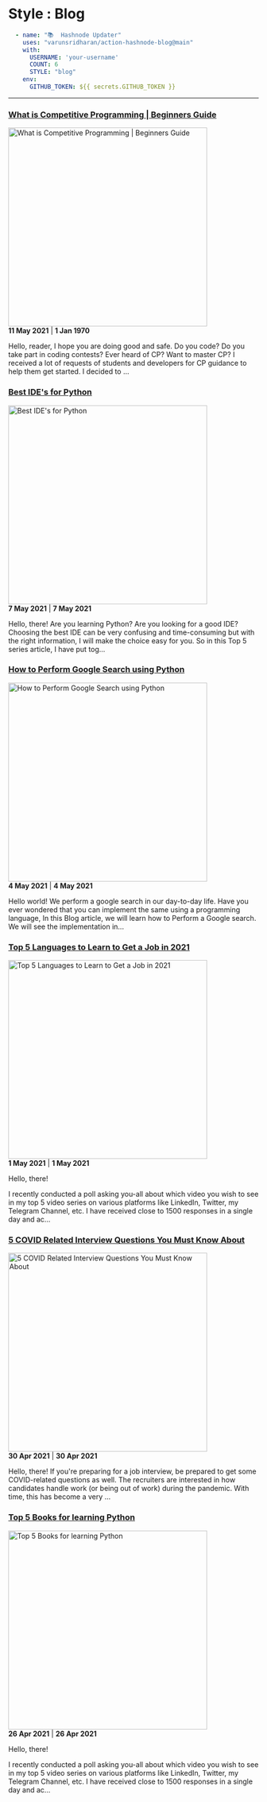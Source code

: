 # Style : Blog

```yaml
  - name: "📚  Hashnode Updater"
    uses: "varunsridharan/action-hashnode-blog@main"
    with:
      USERNAME: 'your-username'
      COUNT: 6
      STYLE: "blog"
    env:
      GITHUB_TOKEN: ${{ secrets.GITHUB_TOKEN }}
```

---

<!-- HASHNODE_BLOG:START -->
<h3><a href="https://ayushi7rawat.hashnode.dev/what-is-competitive-programming-or-beginners-guide-ckok68rut0191gts158dnara3" title="What is Competitive Programming | Beginners Guide">What is Competitive Programming | Beginners Guide</a></h3>
<a href="https://ayushi7rawat.hashnode.dev/what-is-competitive-programming-or-beginners-guide-ckok68rut0191gts158dnara3" title="What is Competitive Programming | Beginners Guide"><img src="https://cdn.hashnode.com/res/hashnode/image/upload/v1620745847586/z2o2ePRRf.png" alt="What is Competitive Programming | Beginners Guide" width="400px" align="" /></a>
<div><strong>11 May 2021</strong> | <strong>1 Jan 1970</strong></div>
<p>Hello, reader,
I hope you are doing good and safe. 
Do you code? Do you take part in coding contests? Ever heard of CP? Want to master CP? I received a lot of requests of students and developers for CP guidance to help them get started. I decided to ...</p>
<h3><a href="https://ayushi7rawat.hashnode.dev/best-ides-for-python-ckodsax420doxeps11p2t9nn6" title="Best IDE's for Python">Best IDE's for Python</a></h3>
<a href="https://ayushi7rawat.hashnode.dev/best-ides-for-python-ckodsax420doxeps11p2t9nn6" title="Best IDE's for Python"><img src="https://cdn.hashnode.com/res/hashnode/image/upload/v1620359299099/a4lQNbGNB.png" alt="Best IDE's for Python" width="400px" align="" /></a>
<div><strong>7 May 2021</strong> | <strong>7 May 2021</strong></div>
<p>Hello, there!
Are you learning Python? Are you looking for a good IDE? Choosing the best IDE can be very confusing and time-consuming but with the right information, I will make the choice easy for you. So in this Top 5 series article, I have put tog...</p>
<h3><a href="https://ayushi7rawat.hashnode.dev/how-to-perform-google-search-using-python-cko9hi3we01hlgws1dsbsc80d" title="How to Perform Google Search using Python">How to Perform Google Search using Python</a></h3>
<a href="https://ayushi7rawat.hashnode.dev/how-to-perform-google-search-using-python-cko9hi3we01hlgws1dsbsc80d" title="How to Perform Google Search using Python"><img src="https://cdn.hashnode.com/res/hashnode/image/upload/v1620093410248/2pEZvW2qH.png" alt="How to Perform Google Search using Python" width="400px" align="" /></a>
<div><strong>4 May 2021</strong> | <strong>4 May 2021</strong></div>
<p>Hello world!
We perform a google search in our day-to-day life. Have you ever wondered that you can implement the same using a programming language, In this Blog article, we will learn how to Perform a Google search. We will see the implementation in...</p>
<h3><a href="https://ayushi7rawat.hashnode.dev/top-5-languages-to-learn-to-get-a-job-in-2021-cko5akwg005d083s12amfhu9z" title="Top 5 Languages to Learn to Get a Job in 2021">Top 5 Languages to Learn to Get a Job in 2021</a></h3>
<a href="https://ayushi7rawat.hashnode.dev/top-5-languages-to-learn-to-get-a-job-in-2021-cko5akwg005d083s12amfhu9z" title="Top 5 Languages to Learn to Get a Job in 2021"><img src="https://cdn.hashnode.com/res/hashnode/image/upload/v1619839997997/hVAAQHAwa.png" alt="Top 5 Languages to Learn to Get a Job in 2021" width="400px" align="" /></a>
<div><strong>1 May 2021</strong> | <strong>1 May 2021</strong></div>
<p>Hello, there!

I recently conducted a poll asking you-all about which video you wish to see in my top 5 video series on various platforms like LinkedIn, Twitter, my Telegram Channel, etc. I have received close to 1500 responses in a single day and ac...</p>
<h3><a href="https://ayushi7rawat.hashnode.dev/5-covid-related-interview-questions-you-must-know-about-cko3rsyld06o7els13pj7d7r0" title="5 COVID Related Interview Questions You Must Know About">5 COVID Related Interview Questions You Must Know About</a></h3>
<a href="https://ayushi7rawat.hashnode.dev/5-covid-related-interview-questions-you-must-know-about-cko3rsyld06o7els13pj7d7r0" title="5 COVID Related Interview Questions You Must Know About"><img src="https://cdn.hashnode.com/res/hashnode/image/upload/v1619753180803/0gTfiGJE5.png" alt="5 COVID Related Interview Questions You Must Know About" width="400px" align="" /></a>
<div><strong>30 Apr 2021</strong> | <strong>30 Apr 2021</strong></div>
<p>Hello, there!
If you're preparing for a job interview, be prepared to get some COVID-related questions as well. The recruiters are interested in how candidates handle work (or being out of work) during the pandemic. With time, this has become a very ...</p>
<h3><a href="https://ayushi7rawat.hashnode.dev/top-5-books-for-learning-python-ckny5kj8d0ch2g1s1budvc8ey" title="Top 5 Books for learning Python">Top 5 Books for learning Python</a></h3>
<a href="https://ayushi7rawat.hashnode.dev/top-5-books-for-learning-python-ckny5kj8d0ch2g1s1budvc8ey" title="Top 5 Books for learning Python"><img src="https://cdn.hashnode.com/res/hashnode/image/upload/v1619087902902/37wiikRkG.png" alt="Top 5 Books for learning Python" width="400px" align="" /></a>
<div><strong>26 Apr 2021</strong> | <strong>26 Apr 2021</strong></div>
<p>Hello, there!

I recently conducted a poll asking you-all about which video you wish to see in my top 5 video series on various platforms like LinkedIn, Twitter, my Telegram Channel, etc. I have received close to 1500 responses in a single day and ac...</p>
<!-- HASHNODE_BLOG:END -->